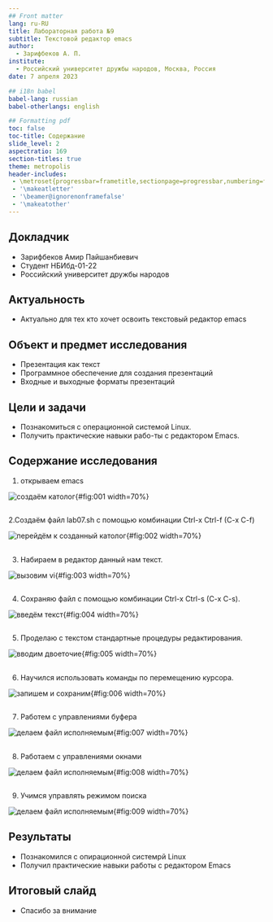 ```yaml
---
## Front matter
lang: ru-RU
title: Лабораторная работа №9
subtitle: Текстовой редактор emacs
author:
  - Зарифбеков А. П.
institute:
  - Российский университет дружбы народов, Москва, Россия
date: 7 апреля 2023

## i18n babel
babel-lang: russian
babel-otherlangs: english

## Formatting pdf
toc: false
toc-title: Содержание
slide_level: 2
aspectratio: 169
section-titles: true
theme: metropolis
header-includes:
 - \metroset{progressbar=frametitle,sectionpage=progressbar,numbering=fraction}
 - '\makeatletter'
 - '\beamer@ignorenonframefalse'
 - '\makeatother'
---
```




## Докладчик

 * Зарифбеков Амир Пайшанбиевич
 *  Студент НБИбд-01-22
 * Российский университет дружбы народов
 

## Актуальность

- Актуально для тех кто хочет освоить текстовый редактор emacs

## Объект и предмет исследования

- Презентация как текст
- Программное обеспечение для создания презентаций
- Входные и выходные форматы презентаций

## Цели и задачи

- Познакомиться с операционной системой Linux. 
- Получить практические навыки рабо-ты с редактором Emacs.



## Содержание исследования

1.  открываем emacs

![создаём католог](image/1.png){#fig:001 width=70%}

##

2.Создаём файл lab07.sh с помощью комбинации Ctrl-x Ctrl-f (C-x C-f)

![ перейдём к созданный католог](image/2.png){#fig:002 width=70%}

##

3. Набираем в редактор данный нам текст.

![ вызовим vi ](image/3.png){#fig:003 width=70%}

##

4. Сохраняю файл с помощью комбинации Ctrl-x Ctrl-s (C-x C-s).
 
![ введём текст ](image/4.png){#fig:004 width=70%}

##

5. Проделаю с текстом стандартные процедуры редактирования.

![ вводим двоеточие](image/5.png){#fig:005 width=70%}

##

6. Научился использовать команды по перемещению курсора.

![ запишем и сохраним ](image/6.png){#fig:006 width=70%}

##

7. Работем с управлениями буфера

![ делаем файл исполняемым ](image/7.png){#fig:007 width=70%}

##

8. Работаем с управлениями окнами

![ делаем файл исполняемым ](image/8.png){#fig:008 width=70%}

##

9. Учимся управлять режимом поиска

![ делаем файл исполняемым ](image/9.png){#fig:009 width=70%}

## Результаты

- Познакомился с опирационной системрй Linux
- Получил практические навыки работы с редактором Emacs

## Итоговый слайд

- Спасибо за внимание



